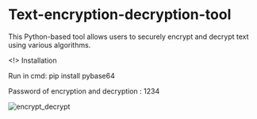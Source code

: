 # Text-encryption-decryption-tool
This Python-based tool allows users to securely encrypt and decrypt text using various algorithms.

<!> Installation

Run in cmd:
pip install pybase64

Password of encryption and decryption : 1234

![encrypt_decrypt](https://github.com/janithScript/Text-encryption-decryption-tool/assets/127806197/b0781f3f-3f6b-48d6-9dfc-bca2080a9fd1)

